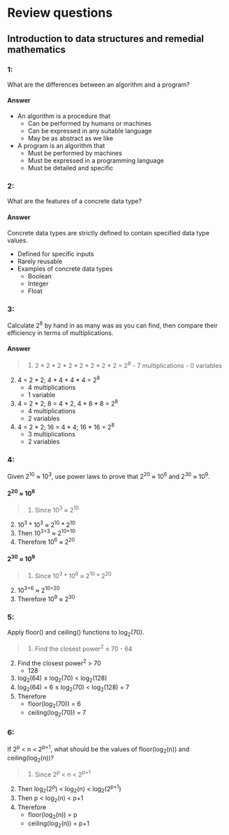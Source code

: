 # Review questions

## Introduction to data structures and remedial mathematics

### 1:

What are the differences between an algorithm and a program?

#### Answer

- An algorithm is a procedure that
	- Can be performed by humans or machines
	- Can be expressed in any suitable language
	- May be as abstract as we like
- A program is an algorithm that
	- Must be performed by machines
	- Must be expressed in a programming language
	- Must be detailed and specific

### 2:

What are the features of a concrete data type?

#### Answer

Concrete data types are strictly defined to contain specified data type values.

- Defined for specific inputs
- Rarely reusable
- Examples of concrete data types
	- Boolean
	- Integer
	- Float

### 3:

Calculate 2<sup>8</sup> by hand in as many was as you can find, then compare their efficiency in terms of multiplications.

#### Answer

>1. 2 \* 2 \* 2 \* 2 \* 2 \* 2 \* 2 \* 2 = 2<sup>8</sup>
	- 7 multiplications
	- 0 variables
2. 4 = 2 \* 2; 4 \* 4 \* 4 \* 4 = 2<sup>8</sup>
	- 4 multiplications
	- 1 variable
3. 4 = 2 \* 2; 8 = 4 \* 2, 4 \* 8 \* 8 = 2<sup>8</sup>
	- 4 multiplications
	- 2 variables
4. 4 = 2 \* 2; 16 = 4 \* 4; 16 \* 16 = 2<sup>8</sup>
	- 3 multiplications
	- 2 variables

### 4:

Given 2<sup>10</sup> &asymp; 10<sup>3</sup>, use power laws to prove that 2<sup>20</sup> &asymp; 10<sup>6</sup> and 2<sup>30</sup> &asymp; 10<sup>9</sup>.

#### 2<sup>20</sup> &asymp; 10<sup>6</sup>

>1. Since 10<sup>3</sup> &asymp; 2<sup>10</sup>  
2. 10<sup>3</sup> \* 10<sup>3</sup> &asymp; 2<sup>10</sup> \* 2<sup>10</sup>
3. Then 10<sup>3+3</sup> &asymp; 2<sup>10+10</sup>
4. Therefore 10<sup>6</sup> &asymp; 2<sup>20</sup>

#### 2<sup>30</sup> &asymp; 10<sup>9</sup>

>1. Since 10<sup>3</sup> \* 10<sup>6</sup> &asymp; 2<sup>10</sup> \* 2<sup>20</sup>
2. 10<sup>3+6</sup> &asymp; 2<sup>10+20</sup>
3. Therefore 10<sup>9</sup> &asymp; 2<sup>30</sup>

### 5:

Apply floor() and ceiling() functions to log<sub>2</sub>(70).

>1. Find the closest power<sup>2</sup> &le; 70
	- 64
2. Find the closest power<sup>2</sup> > 70
	- 128
3. log<sub>2</sub>(64) &le; log<sub>2</sub>(70) < log<sub>2</sub>(128)
4. log<sub>2</sub>(64) = 6 &le; log<sub>2</sub>(70) < log<sub>2</sub>(128) = 7
5. Therefore
	- floor(log<sub>2</sub>(70)) = 6
	- ceiling(log<sub>2</sub>(70)) = 7

### 6:

If 2<sup>p</sup> < n < 2<sup>p+1</sup>, what should be the values of floor(log<sub>2</sub>(n)) and ceiling(log<sub>2</sub>(n))?

>1. Since 2<sup>p</sup> < n < 2<sup>p+1</sup>
2. Then log<sub>2</sub>(2<sup>p</sup>) < log<sub>2</sub>(n) < log<sub>2</sub>(2<sup>p+1</sup>)
3. Then p < log<sub>2</sub>(n) < p+1
4. Therefore
	- floor(log<sub>2</sub>(n)) = p
	- ceiling(log<sub>2</sub>(n)) = p+1
